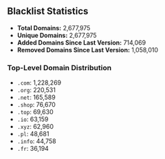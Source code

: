 ## Blacklist Statistics

- **Total Domains:** 2,677,975
- **Unique Domains:** 2,677,975
- **Added Domains Since Last Version:** 714,069
- **Removed Domains Since Last Version:** 1,058,010

### Top-Level Domain Distribution

-  `.com`: 1,228,269
-  `.org`: 220,531
-  `.net`: 165,589
-  `.shop`: 76,670
-  `.top`: 69,630
-  `.io`: 63,159
-  `.xyz`: 62,960
-  `.pl`: 48,681
-  `.info`: 44,758
-  `.fr`: 36,194
